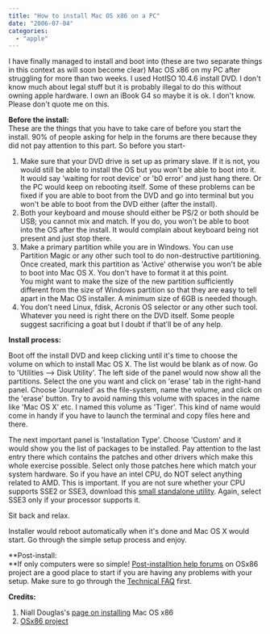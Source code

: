 ```yaml
---
title: "How to install Mac OS x86 on a PC"
date: "2006-07-04"
categories: 
  - "apple"
---
```


I have finally managed to install and boot into (these are two separate things in this context as will soon become clear) Mac OS x86 on my PC after struggling for more than two weeks. I used HotISO 10.4.6 install DVD. I don't know much about legal stuff but it is probably illegal to do this without owning apple hardware. I own an iBook G4 so maybe it is ok. I don't know. Please don't quote me on this.

**Before the install:**  
These are the things that you have to take care of before you start the install. 90% of people asking for help in the forums are there because they did not pay attention to this part. So before you start-

1. Make sure that your DVD drive is set up as primary slave. If it is not, you would still be able to install the OS but you won't be able to boot into it. It would say 'waiting for root device' or 'b0 error' and just hang there. Or the PC would keep on rebooting itself. Some of these problems can be fixed if you are able to boot from the DVD and go into terminal but you won't be able to boot from the DVD either (after the install).
2. Both your keyboard and mouse should either be PS/2 or both should be USB; you cannot mix and match. If you do, you won't be able to boot into the OS after the install. It would complain about keyboard being not present and just stop there.
3. Make a primary partition while you are in Windows. You can use Partition Magic or any other such tool to do non-destructive partitioning. Once created, mark this partition as 'Active' otherwise you won't be able to boot into Mac OS X. You don't have to format it at this point.  
    You might want to make the size of the new partition sufficiently different from the size of Windows partition so that they are easy to tell apart in the Mac OS installer. A minimum size of 6GB is needed though.
4. You don't need Linux, fdisk, Acronis OS selector or any other such tool. Whatever you need is right there on the DVD itself. Some people suggest sacrificing a goat but I doubt if that'll be of any help.

**Install process:**

Boot off the install DVD and keep clicking until it's time to choose the volume on which to install Mac OS X. The list would be blank as of now. Go to 'Utilities --> Disk Utility'. The left side of the panel would now show all the partitions. Select the one you want and click on 'erase' tab in the right-hand panel. Choose 'Journaled' as the file-system, name the volume, and click on the 'erase' button. Try to avoid naming this volume with spaces in the name like 'Mac OS X' etc. I named this volume as 'Tiger'. This kind of name would come in handy if you have to launch the terminal and copy files here and there.

The next important panel is 'Installation Type'. Choose 'Custom' and it would show you the list of packages to be installed. Pay attention to the last entry there which contains the patches and other drivers which make this whole exercise possible. Select only those patches here which match your system hardware. So if you have an intel CPU, do NOT select anything related to AMD. This is important. If you are not sure whether your CPU supports SSE2 or SSE3, download this [small standalone utility](http://www.cpuid.com/cpuz.php "CPU-Z"). Again, select SSE3 only if your processor supports it.

Sit back and relax.

Installer would reboot automatically when it's done and Mac OS X would start. Go through the simple setup process and enjoy.

**Post-install:  
**If only computers were so simple! [Post-installtion help forums](http://forum.osx86project.org/index.php?showforum=61) on OSx86 project are a good place to start if you are having any problems with your setup. Make sure to go through the [Technical FAQ](http://wiki.osx86project.org/wiki/index.php/Technical_FAQ) first.

**Credits:**

1. Niall Douglas's [page on installing](http://www.nedprod.com/Niall_stuff/MacOS%20X/index.html) Mac OS x86[](http://www.osx86project.org/)
2. [OSx86 project](http://www.osx86project.org/)
